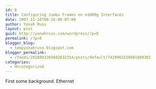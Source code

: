 ```yaml
---
id: 8
title: Configuring Jumbo Frames on e1000g Interfaces
date: 2007-11-16T00:16:00-07:00
author: Yonah Russ
layout: post
guid: http://yonahruss.com/wordpress/?p=8
permalink: /?p=8
blogger_blog:
  - tempyonahruss.blogspot.com
blogger_permalink:
  - /feeds/2928092265602832354/posts/default/7429963158081809302
categories:
  - Uncategorized
---
```

First some background. Ethernet